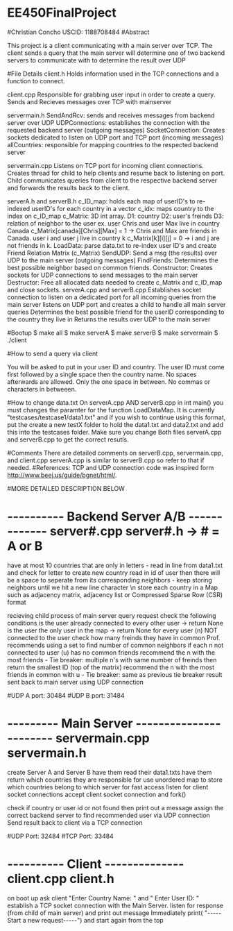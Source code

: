 # EE450FinalProject


#Christian Concho
USCID: 1188708484
#Abstract

This project is a client communicating with a main server over TCP. The client sends a query that the main server will determine one of two backend servers to communicate with to determine the result over  UDP 

#File Details
client.h
	Holds information used in the TCP connections and a function to connect.

client.cpp
	Responsible for grabbing user input in order to create a query.
	Sends and Recieves messages over TCP  with mainserver

servermain.h
	SendAndRcv: sends and receives messages from backend server over UDP 
	UDPConnections: establishes the connection with the requested backend server (outgoing messages)
	SocketConnection: Creates sockets dedicated to listen on UDP port and TCP port (incoming messages)
	allCountries: responsible for mapping countries to the respected backend server

servermain.cpp
	Listens on TCP port for incoming client connections.
	Creates thread for child to help clients and resume back to listening on port.
	Child communicates queries from client to the respective backend server and forwards the results back to the client.

serverA.h and serverB.h
	c_ID_map: holds each map of userID's to re-indexed userID's for each country in a vector
	c_idx: maps country to the index on c_ID_map
	c_Matrix: 3D int array. 
		D1: country
		D2: user's freinds 
		D3: relation of neighbor to the user
		ex. user Chris and user Max live in country Canada
			c_Matrix[canada][Chris][Max] = 1 -> Chris and Max are friends in Canada.
			user i and user j live in country k
			c_Matrix[k][i][j] = 0 -> i and j are not friends in k.
	LoadData: parse data.txt to re-index user ID's and create Friend Relation Matrix (c_Matrix)
	SendUDP: Send a msg (the results) over UDP  to the main server (outgoing messages)
	FindFriends: Determines the best possible neighbor based on common friends.
	Constructor: Creates sockets for UDP connections to send messages to the main server
	Destructor: Free all allocated data needed to create c_Matrix and c_ID_map and close sockets.
serverA.cpp and serverB.cpp
	Establishes socket connection to listen on a dedicated port for all incoming queries from the main server
	listens on UDP port and creates a child to handle all main server queries
	Determines the best possible friend for the userID corresponding to the country they live in
	Returns the results over UDP to the main server



#Bootup
$ make all
$ make serverA
$ make serverB
$ make servermain
$ ./client



#How to send a query via client

You will be asked to put in your user ID and country. The user ID must come first followed by a single space then the country name. No spaces afterwards are allowed. Only the one space in between. No commas or characters in betweeen. 

#How to change data.txt
On serverA.cpp AND serverB.cpp in int main() you must changes the paramter for the function LoadDataMap. It is currently "testcases/testcase1/data1.txt" and if you wish to continue using this format, put the create a new testX folder to hold the data1.txt and data2.txt and add this into the testcases folder. 
Make sure you change Both files serverA.cpp and serverB.cpp to get the correct resutls. 

#Comments
There are detailed comments on serverB.cpp, servermain.cpp, and client.cpp
serverA.cpp is similar to serverB.cpp so refer to that if needed. 
#References:
	TCP and UDP connection code was inspired form http://www.beej.us/guide/bgnet/html/.








#MORE DETAILED DESCRIPTION BELOW


# ---------- Backend Server A/B ------------- server#.cpp server#.h -> # = A or B

have at most 10 countries that are only in letters 
	- read in line from data1.txt and check for letter to create new country
read in id of user then there will be a space to seperate from its corresponding neighbors
	 - keep storing neighbors until we hit a new line character \n
store each country in a Map such as adjacency matrix, adjacency list or Compressed Sparse Row (CSR) format

recieving child process of main server query request check the following conditions
is the user already connected to every other user -> return None
is the user the only user in the map -> return None
for every user (n)  NOT connected to the user check how many freinds they have in common
	 Prof. recommends using a set to find number of common neighbors
if each n not connected to user (u) has no common friends recommend the n with the most friends
	- Tie breaker: multiple n's with same number of freinds then return the smallest ID (top of the matrix)
recommend the n with the most friends in common with u
	- Tie breaker: same as previous tie breaker
result sent back to main server using UDP connection

#UDP A port: 30484 
#UDP B port: 31484

# --------- Main Server ----------------------- servermain.cpp servermain.h

create Server A and Server B
have them read their data1.txts
have them return which countries they are responsible for 
use unordered map to store which countries belong to which server for fast access
listen for client socket connections
accept client socket connection and fork()

check if country or user id or not found then print out a message 
assign the correct backend server to find recommended user via UDP connection
Send result back to client via a TCP connection

#UDP Port: 32484
#TCP Port: 33484

# ---------- Client -------------- client.cpp client.h

on boot up ask client "Enter Country Name: " and " Enter User ID: "
establish a TCP socket connection with the Main Server.
listen for response (from child of main server) and print out message
Immediately print( "-----Start a new request-----") and start again from the top